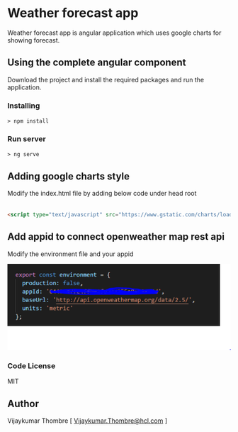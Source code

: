 # Weather forecast app
Weather forecast app is angular application which uses google charts for showing forecast.

## Using the complete angular component

Download the project and install the required packages and run the application.

### Installing

```
> npm install
```

### Run server

```
> ng serve
```

## Adding google charts style
 Modify the index.html file by adding below code under head root
 

``` html

<script type="text/javascript" src="https://www.gstatic.com/charts/loader.js"></script>

```
## Add appid to connect openweather map rest api
Modify the environment file and your appid

![Image](/images/app_id.PNG)
	
### Code License
MIT

## Author
Vijaykumar Thombre
[ Vijaykumar.Thombre@hcl.com ]
    

